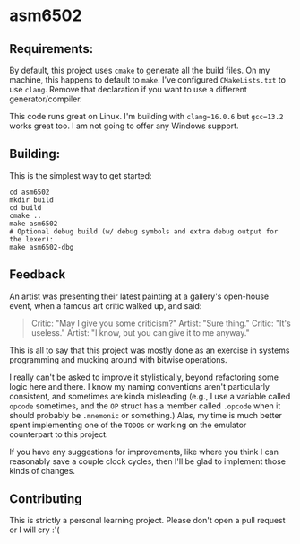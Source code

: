 # asm6502

## Requirements:

By default, this project uses `cmake` to generate all the build files. On my machine, this happens to default to `make`.
I've configured `CMakeLists.txt` to use `clang`. Remove that declaration if you want to use a different 
generator/compiler.

This code runs great on Linux. I'm building with `clang=16.0.6` but `gcc=13.2` works great too. I am not going to offer any Windows support.

## Building:

This is the simplest way to get started:

```shell
cd asm6502
mkdir build
cd build
cmake ..
make asm6502
# Optional debug build (w/ debug symbols and extra debug output for the lexer):
make asm6502-dbg
```

## Feedback

An artist was presenting their latest painting at a gallery's open-house event, when a famous art critic walked up, 
and said:

<blockquote>
Critic: "May I give you some criticism?"
Artist: "Sure thing."
Critic: "It's useless."
Artist: "I know, but you can give it to me anyway."
</blockquote>

This is all to say that this project was mostly done as an exercise in systems programming and mucking around with 
bitwise operations. 

I really can't be asked to improve it stylistically, beyond refactoring some logic here and there. I know my naming 
conventions aren't particularly consistent, and sometimes are kinda misleading (e.g., I use a variable called `opcode` 
sometimes, and the `OP` struct has a member called `.opcode` when it should probably be `.mnemonic` or something.) Alas,
my time is much better spent implementing one of the `TODO`s or working on the emulator counterpart to this project.

If you have any suggestions for improvements, like where you think I can reasonably save a couple clock cycles, then 
I'll be glad to implement those kinds of changes.

## Contributing

This is strictly a personal learning project.
Please don't open a pull request or I will cry :'(
